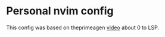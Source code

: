 # Personal nvim config
This config was based on theprimeagen [video](https://youtu.be/w7i4amO_zaE) about 0 to LSP.

